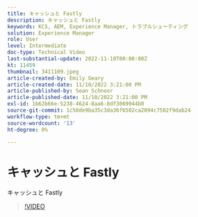 ```yaml
---
title: キャッシュと Fastly
description: キャッシュと Fastly
keywords: KCS, AEM, Experience Manager, トラブルシューティング
solution: Experience Manager
role: User
level: Intermediate
doc-type: Technical Video
last-substantial-update: 2022-11-10T00:00:00Z
kt: 11459
thumbnail: 3411109.jpeg
article-created-by: Emily Geary
article-created-date: 11/10/2022 3:21:00 PM
article-published-by: Sean Schnoor
article-published-date: 11/10/2022 3:21:00 PM
exl-id: 1b62b66e-5238-4624-8aa6-8df3069944b0
source-git-commit: 1c50de9ba35c3da36f6502ca2094c7502f9dab24
workflow-type: tm+mt
source-wordcount: '13'
ht-degree: 0%

---
```


# キャッシュと Fastly

キャッシュと Fastly


>[!VIDEO](https://video.tv.adobe.com/v/3411109/?quality=12&learn=on)
